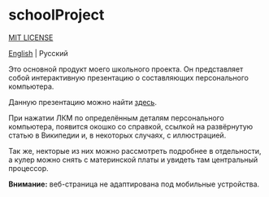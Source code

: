 # schoolProject

[MIT LICENSE](https://github.com/Yarishe/schoolProject/blob/master/LICENSE)

[English](README.md) | Русский

Это основной продукт моего школьного проекта. Он представляет собой интерактивную презентацию о составляющих персонального компьютера.

Данную презентацию можно найти [здесь](https://yarishe.github.io/schoolProject/).

При нажатии ЛКМ по определённым деталям персонального компьютера, появится окошко со справкой, ссылкой на развёрнутую статью в Википедии и, в некоторых случаях, с иллюстрацией.

Так же, некторые из них можно рассмотреть подробнее в отдельности, а кулер можно снять с материнской платы и увидеть там центральный процессор. 

**Внимание:** веб-страница не адаптирована под мобильные устройства.

